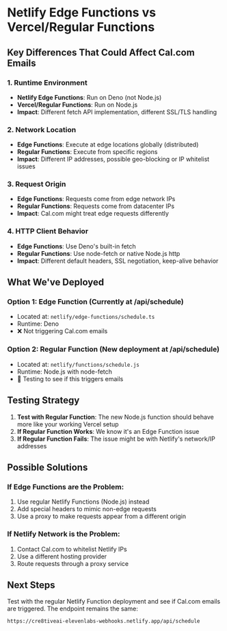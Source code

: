 # Netlify Edge Functions vs Vercel/Regular Functions

## Key Differences That Could Affect Cal.com Emails

### 1. Runtime Environment
- **Netlify Edge Functions**: Run on Deno (not Node.js)
- **Vercel/Regular Functions**: Run on Node.js
- **Impact**: Different fetch API implementation, different SSL/TLS handling

### 2. Network Location
- **Edge Functions**: Execute at edge locations globally (distributed)
- **Regular Functions**: Execute from specific regions
- **Impact**: Different IP addresses, possible geo-blocking or IP whitelist issues

### 3. Request Origin
- **Edge Functions**: Requests come from edge network IPs
- **Regular Functions**: Requests come from datacenter IPs
- **Impact**: Cal.com might treat edge requests differently

### 4. HTTP Client Behavior
- **Edge Functions**: Use Deno's built-in fetch
- **Regular Functions**: Use node-fetch or native Node.js http
- **Impact**: Different default headers, SSL negotiation, keep-alive behavior

## What We've Deployed

### Option 1: Edge Function (Currently at /api/schedule)
- Located at: `netlify/edge-functions/schedule.ts`
- Runtime: Deno
- ❌ Not triggering Cal.com emails

### Option 2: Regular Function (New deployment at /api/schedule)
- Located at: `netlify/functions/schedule.js`
- Runtime: Node.js with node-fetch
- 🔄 Testing to see if this triggers emails

## Testing Strategy

1. **Test with Regular Function**: The new Node.js function should behave more like your working Vercel setup
2. **If Regular Function Works**: We know it's an Edge Function issue
3. **If Regular Function Fails**: The issue might be with Netlify's network/IP addresses

## Possible Solutions

### If Edge Functions are the Problem:
1. Use regular Netlify Functions (Node.js) instead
2. Add special headers to mimic non-edge requests
3. Use a proxy to make requests appear from a different origin

### If Netlify Network is the Problem:
1. Contact Cal.com to whitelist Netlify IPs
2. Use a different hosting provider
3. Route requests through a proxy service

## Next Steps

Test with the regular Netlify Function deployment and see if Cal.com emails are triggered. The endpoint remains the same:
```
https://cre8tiveai-elevenlabs-webhooks.netlify.app/api/schedule
```